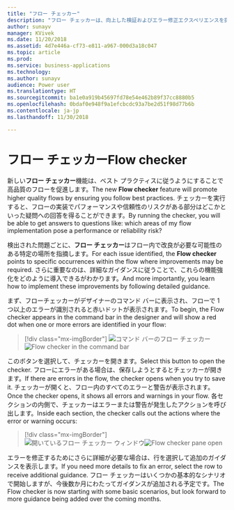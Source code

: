 ```yaml
---
title: "フロー チェッカー"
description: "フロー チェッカーは、向上した検証およびエラー修正エクスペリエンスを提供します。 フロー内のエラーや警告がある場所についてのコンテキスト内ヘルプを取得し、それらのエラーを修正する方法のガイドを参照できます。"
author: sunayv
manager: KVivek
ms.date: 11/20/2018
ms.assetid: 4d7e446a-cf73-e811-a967-000d3a18c047
ms.topic: article
ms.prod: 
ms.service: business-applications
ms.technology: 
ms.author: sunayv
audience: Power user
ms.translationtype: HT
ms.sourcegitcommit: ba1e0a919b45697fd78e54e462b89f37cc8880b5
ms.openlocfilehash: 0bdaf0e948f9a1efcbcdc93a7be2d51f98d77b6b
ms.contentlocale: ja-jp
ms.lasthandoff: 11/30/2018

---
```

# <a name="flow-checker"></a><span data-ttu-id="13add-104">フロー チェッカー</span><span class="sxs-lookup"><span data-stu-id="13add-104">Flow checker</span></span>




<span data-ttu-id="13add-105">新しい**フロー チェッカー**機能は、ベスト プラクティスに従うようにすることで高品質のフローを促進します。</span><span class="sxs-lookup"><span data-stu-id="13add-105">The new **Flow checker** feature will promote higher quality flows by ensuring you follow best practices.</span></span> <span data-ttu-id="13add-106">チェッカーを実行すると、フローの実装でパフォーマンスや信頼性のリスクがある部分はどこかといった疑問への回答を得ることができます。</span><span class="sxs-lookup"><span data-stu-id="13add-106">By running the checker, you will be able to get answers to questions like: which areas of my flow implementation pose a performance or reliability risk?</span></span>

<span data-ttu-id="13add-107">検出された問題ごとに、**フロー チェッカー**はフロー内で改良が必要な可能性のある特定の場所を指摘します。</span><span class="sxs-lookup"><span data-stu-id="13add-107">For each issue identified, the **Flow checker** points to specific occurrences within the flow where improvements may be required.</span></span> <span data-ttu-id="13add-108">さらに重要なのは、詳細なガイダンスに従うことで、これらの機能強化をどのように導入できるがわかります。</span><span class="sxs-lookup"><span data-stu-id="13add-108">And more importantly, you learn how to implement these improvements by following detailed guidance.</span></span> 

<span data-ttu-id="13add-109">まず、フローチェッカーがデザイナーのコマンド バーに表示され、フローで 1 つ以上のエラーが識別されると赤いドットが表示されます。</span><span class="sxs-lookup"><span data-stu-id="13add-109">To begin, the Flow checker appears in the command bar in the designer and will show a red dot when one or more errors are identified in your flow:</span></span>

> [!div class="mx-imgBorder"]
> <span data-ttu-id="13add-110">![コマンド バーのフロー チェッカー](media/flow-checker-1.png "コマンド バーのフロー チェッカー")</span><span class="sxs-lookup"><span data-stu-id="13add-110">![Flow checker in the command bar](media/flow-checker-1.png "Flow checker in the command bar")</span></span>

<span data-ttu-id="13add-111">このボタンを選択して、チェッカーを開きます。</span><span class="sxs-lookup"><span data-stu-id="13add-111">Select this button to open the checker.</span></span> <span data-ttu-id="13add-112">フローにエラーがある場合は、保存しようとするとチェッカーが開きます。</span><span class="sxs-lookup"><span data-stu-id="13add-112">If there are errors in the flow, the checker opens when you try to save it.</span></span> <span data-ttu-id="13add-113">チェッカーが開くと、フロー内のすべてのエラーと警告が表示されます。</span><span class="sxs-lookup"><span data-stu-id="13add-113">Once the checker opens, it shows all errors and warnings in your flow.</span></span> <span data-ttu-id="13add-114">各セクションの内側で、チェッカーはエラーまたは警告が発生したアクションを呼び出します。</span><span class="sxs-lookup"><span data-stu-id="13add-114">Inside each section, the checker calls out the actions where the error or warning occurs:</span></span>

> [!div class="mx-imgBorder"]
> <span data-ttu-id="13add-115">![開いているフロー チェッカー ウィンドウ](media/flow-checker-2.png "開いているフロー チェッカー ウィンドウ")</span><span class="sxs-lookup"><span data-stu-id="13add-115">![Flow checker pane open](media/flow-checker-2.png "Flow checker pane open")</span></span>

<span data-ttu-id="13add-116">エラーを修正するためにさらに詳細が必要な場合は、行を選択して追加のガイダンスを表示します。</span><span class="sxs-lookup"><span data-stu-id="13add-116">If you need more details to fix an error, select the row to receive additional guidance.</span></span> <span data-ttu-id="13add-117">フロー チェッカーはいくつかの基本的なシナリオで開始しますが、今後数か月にわたってガイダンスが追加される予定です。</span><span class="sxs-lookup"><span data-stu-id="13add-117">The Flow checker is now starting with some basic scenarios, but look forward to more guidance being added over the coming months.</span></span>
